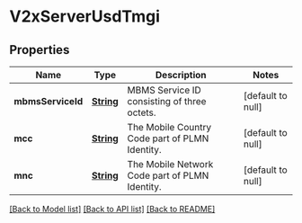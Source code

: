 # V2xServerUsdTmgi
## Properties

Name | Type | Description | Notes
------------ | ------------- | ------------- | -------------
**mbmsServiceId** | [**String**](string.md) | MBMS Service ID consisting of three octets. | [default to null]
**mcc** | [**String**](string.md) | The Mobile Country Code part of PLMN Identity. | [default to null]
**mnc** | [**String**](string.md) | The Mobile Network Code part of PLMN Identity. | [default to null]

[[Back to Model list]](../README.md#documentation-for-models) [[Back to API list]](../README.md#documentation-for-api-endpoints) [[Back to README]](../README.md)

